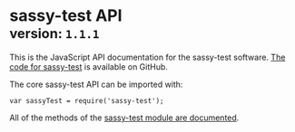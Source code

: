 # sassy-test API<br><small>version: `1.1.1`</small>

This is the JavaScript API documentation for the sassy-test software. [The code
for sassy-test](https://github.com/JohnAlbin/sassy-test) is available on GitHub.

The core sassy-test API can be imported with:

```
var sassyTest = require('sassy-test');
```

All of the methods of the [sassy-test module are documented](module-sassy-test.html).
